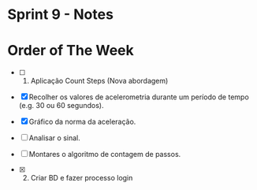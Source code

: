 # Sprint 9 - Notes 

# Order of The Week

- [ ]  1. Aplicação Count Steps (Nova abordagem)
  - [x]  Recolher os valores de acelerometria durante um período de tempo (e.g. 30 ou 60 segundos).
  - [x]  Gráfico da norma da aceleração.
  - [ ]  Analisar o sinal.
  - [ ]  Montares o algoritmo de contagem de passos.

- [x]  2. Criar BD e fazer processo login


